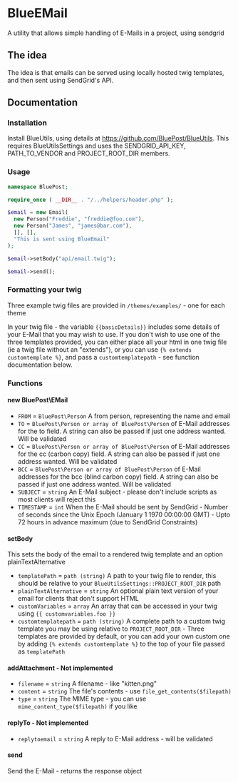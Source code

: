 # BlueEMail
A utility that allows simple handling of E-Mails in a project, using sendgrid

## The idea
The idea is that emails can be served using locally hosted twig templates, and then sent using SendGrid's API.

## Documentation
### Installation
Install BlueUtils, using details at https://github.com/BluePost/BlueUtils. This requires BlueUtilsSettings and uses the SENDGRID_API_KEY, PATH_TO_VENDOR and PROJECT_ROOT_DIR members.

### Usage
```php
namespace BluePost;

require_once ( __DIR__ . "/../helpers/header.php" );

$email = new Email(
  new Person("Freddie", "freddie@foo.com"),
  new Person("James", "james@bar.com"),
  [], [],
  "This is sent using BlueEmail"
);

$email->setBody("api/email.twig");

$email->send();

```
### Formatting your twig
Three example twig files are provided in `/themes/examples/` - one for each theme

In your twig file - the variable `{{basicDetails}}` includes some details of your E-Mail that you may wish to use.
If you don't wish to use one of the three templates provided, you can either place all your html in one twig file (ie a twig file without an "extends"), or you can use `{% extends customtemplate %}`, and pass a `customtemplatepath` - see function documentation below.

### Functions
#### new BluePost\EMail
* `FROM` = `BluePost\Person` A from person, representing the name and email
* `TO` = `BluePost\Person or array of BluePost\Person` of E-Mail addresses for the to field. A string can also be passed if just one address wanted. Will be validated
* `CC` = `BluePost\Person or array of BluePost\Person` of E-Mail addresses for the cc (carbon copy) field. A string can also be passed if just one address wanted. Will be validated
* `BCC` = `BluePost\Person or array of BluePost\Person` of E-Mail addresses for the bcc (blind carbon copy) field. A string can also be passed if just one address wanted. Will be validated
* `SUBJECT` = `string` An E-Mail subject - please don't include scripts as most clients will reject this
* `TIMESTAMP` = `int` When the E-Mail should be sent by SendGrid - Number of seconds since the Unix Epoch (January 1 1970 00:00:00 GMT) - Upto 72 hours in advance maximum (due to SendGrid Constraints)
#### setBody
This sets the body of the email to a rendered twig template and an option plainTextAlternative
* `templatePath` = `path (string)` A path to your twig file to render, this should be relative to your `BlueUtilsSettings::PROJECT_ROOT_DIR` path
* `plainTextAlternative` = `string` An optional plain text version of your email for clients that don't support HTML
* `customVariables` = `array` An array that can be accessed in your twig using `{{ customvariables.foo }}`
* `customtemplatepath` = `path (string)` A complete path to a custom twig template you may be using relative to `PROJECT_ROOT_DIR` - Three templates are provided by default, or you can add your own custom one by adding `{% extends customtemplate %}` to the top of your file passed as `templatePath`

#### addAttachment - Not implemented
* `filename` = `string` A filename - like "kitten.png"
* `content` = `string` The file's contents - use `file_get_contents($filepath)`
* `type` = `string` The MIME type - you can use `mime_content_type($filepath)` if you like

#### replyTo - Not implemented
* `replytoemail` = `string` A reply to E-Mail address - will be validated


#### send
Send the E-Mail - returns the response object
